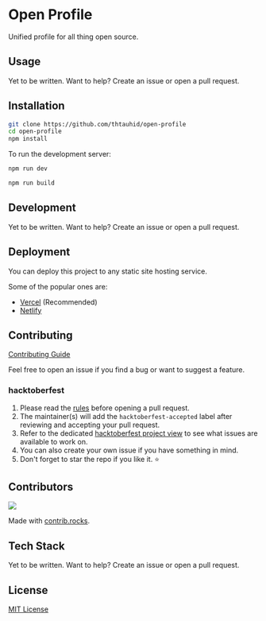 # Open Profile

Unified profile for all thing open source.

## Usage

Yet to be written. Want to help? Create an issue or open a pull request.

## Installation

```bash
git clone https://github.com/thtauhid/open-profile
cd open-profile
npm install
```

To run the development server:

```bash
npm run dev
```

```bash
npm run build
```

## Development

Yet to be written. Want to help? Create an issue or open a pull request.

## Deployment

You can deploy this project to any static site hosting service.

Some of the popular ones are:

- [Vercel](https://vercel.com/) (Recommended)
- [Netlify](https://www.netlify.com/)

## Contributing

[Contributing Guide](CONTRIBUTING.md)

Feel free to open an issue if you find a bug or want to suggest a feature.

### hacktoberfest

1. Please read the [rules](https://hacktoberfest.com/participation/) before opening a pull request.
2. The maintainer(s) will add the `hacktoberfest-accepted` label after reviewing and accepting your pull request.
3. Refer to the dedicated [hacktoberfest project view](https://github.com/users/thtauhid/projects/2/views/2) to see what issues are available to work on.
4. You can also create your own issue if you have something in mind.
5. Don't forget to star the repo if you like it. ⭐

## Contributors

<a href="https://github.com/thtauhid/open-profile/graphs/contributors">
  <img src="https://contrib.rocks/image?repo=thtauhid/open-profile" />
</a>

Made with [contrib.rocks](https://contrib.rocks).

## Tech Stack

Yet to be written. Want to help? Create an issue or open a pull request.

## License

[MIT License](LICENSE.md)
